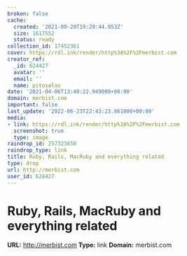```yaml
---
broken: false
cache:
  created: '2021-09-20T19:29:44.953Z'
  size: 1617552
  status: ready
collection_id: 17452361
cover: https://rdl.ink/render/http%3A%2F%2Fmerbist.com
creator_ref:
  _id: 624427
  avatar: ''
  email: ''
  name: pitosalas
date: '2021-04-06T13:40:22.949000+00:00'
domain: merbist.com
important: false
last_update: '2022-06-23T22:43:23.861000+00:00'
media:
- link: https://rdl.ink/render/http%3A%2F%2Fmerbist.com
  screenshot: true
  type: image
raindrop_id: 257323650
raindrop_type: link
title: Ruby, Rails, MacRuby and everything related
type: drop
url: http://merbist.com
user_id: 624427
---
```


# Ruby, Rails, MacRuby and everything related

**URL:** http://merbist.com
**Type:** link
**Domain:** merbist.com
